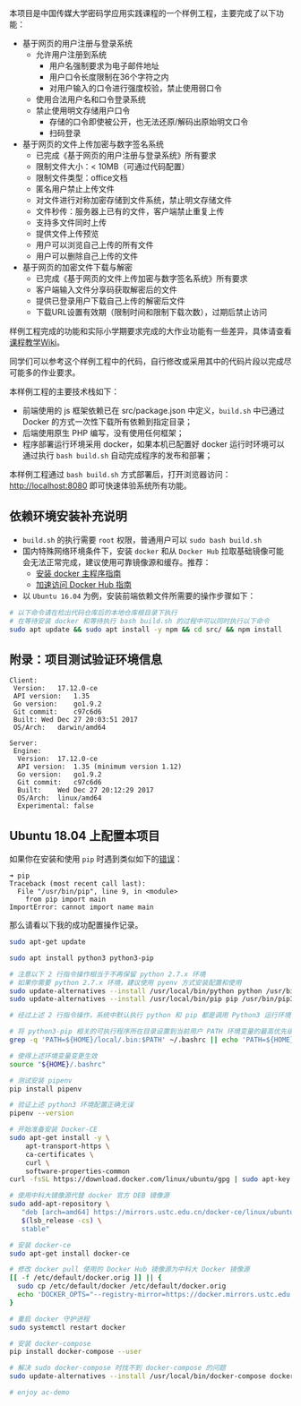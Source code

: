 本项目是中国传媒大学密码学应用实践课程的一个样例工程，主要完成了以下功能：

* 基于网页的用户注册与登录系统
  * 允许用户注册到系统
    * 用户名强制要求为电子邮件地址
    * 用户口令长度限制在36个字符之内
    * 对用户输入的口令进行强度校验，禁止使用弱口令
  * 使用合法用户名和口令登录系统
  * 禁止使用明文存储用户口令 
    * 存储的口令即使被公开，也无法还原/解码出原始明文口令
    * 扫码登录
* 基于网页的文件上传加密与数字签名系统
  * 已完成《基于网页的用户注册与登录系统》所有要求
  * 限制文件大小：&lt; 10MB（可通过代码配置）
  * 限制文件类型：office文档
  * 匿名用户禁止上传文件
  * 对文件进行对称加密存储到文件系统，禁止明文存储文件 
  * 文件秒传：服务器上已有的文件，客户端禁止重复上传
  * 支持多文件同时上传
  * 提供文件上传预览
  * 用户可以浏览自己上传的所有文件
  * 用户可以删除自己上传的文件
* 基于网页的加密文件下载与解密
  * 已完成《基于网页的文件上传加密与数字签名系统》所有要求 
  * 客户端输入文件分享码获取解密后的文件
  * 提供已登录用户下载自己上传的解密后文件
  * 下载URL设置有效期（限制时间和限制下载次数），过期后禁止访问 

样例工程完成的功能和实际小学期要求完成的大作业功能有一些差异，具体请查看[课程教学Wiki](http://sec.cuc.edu.cn/huangwei/wiki/teaching_ac.html)。

同学们可以参考这个样例工程中的代码，自行修改或采用其中的代码片段以完成尽可能多的作业要求。

本样例工程的主要技术栈如下：

* 前端使用的 js 框架依赖已在 src/package.json 中定义，`build.sh` 中已通过 Docker 的方式一次性下载所有依赖到指定目录；
* 后端使用原生 PHP 编写，没有使用任何框架；
* 程序部署运行环境采用 docker，如果本机已配置好 docker 运行时环境可以通过执行 ``bash build.sh`` 自动完成程序的发布和部署；

本样例工程通过 ``bash build.sh`` 方式部署后，打开浏览器访问： [http://localhost:8080](http://localhost:8080) 即可快速体验系统所有功能。

## 依赖环境安装补充说明

* ``build.sh`` 的执行需要 ``root`` 权限，普通用户可以 ``sudo bash build.sh``
* 国内特殊网络环境条件下，安装 ``docker`` 和从 ``Docker Hub`` 拉取基础镜像可能会无法正常完成，建议使用可靠镜像源和缓存。推荐：
    * [安装 docker 主程序指南](http://mirrors.ustc.edu.cn/help/docker-ce.html)
    * [加速访问 Docker Hub 指南](http://mirrors.ustc.edu.cn/help/dockerhub.html)
* 以 ``Ubuntu 16.04`` 为例，安装前端依赖文件所需要的操作步骤如下：

```bash
# 以下命令请在检出代码仓库后的本地仓库根目录下执行
# 在等待安装 docker 和等待执行 bash build.sh 的过程中可以同时执行以下命令
sudo apt update && sudo apt install -y npm && cd src/ && npm install
```

## 附录：项目测试验证环境信息

```
Client:
 Version:	17.12.0-ce
 API version:	1.35
 Go version:	go1.9.2
 Git commit:	c97c6d6
 Built:	Wed Dec 27 20:03:51 2017
 OS/Arch:	darwin/amd64

Server:
 Engine:
  Version:	17.12.0-ce
  API version:	1.35 (minimum version 1.12)
  Go version:	go1.9.2
  Git commit:	c97c6d6
  Built:	Wed Dec 27 20:12:29 2017
  OS/Arch:	linux/amd64
  Experimental:	false
```

## Ubuntu 18.04 上配置本项目

如果你在安装和使用 `pip` 时遇到类似如下的[错误](https://github.com/pypa/pipenv/issues/2122)：

```
➜ pip
Traceback (most recent call last):
  File "/usr/bin/pip", line 9, in <module>
    from pip import main
ImportError: cannot import name main
```

那么请看以下我的成功配置操作记录。

```bash
sudo apt-get update

sudo apt install python3 python3-pip

# 注意以下 2 行指令操作相当于不再保留 python 2.7.x 环境
# 如果你需要 python 2.7.x 环境，建议使用 pyenv 方式安装配置和使用
sudo update-alternatives --install /usr/local/bin/python python /usr/bin/python3 100
sudo update-alternatives --install /usr/local/bin/pip pip /usr/bin/pip3 100

# 经过上述 2 行指令操作，系统中默认执行 python 和 pip 都是调用 Python3 运行环境

# 将 python3-pip 相关的可执行程序所在目录设置到当前用户 PATH 环境变量的最高优先级
grep -q 'PATH=${HOME}/local/.bin:$PATH' ~/.bashrc || echo 'PATH=${HOME}/local/.bin:$PATH' >> ~/.bashrc

# 使得上述环境变量变更生效
source "${HOME}/.bashrc"

# 测试安装 pipenv 
pip install pipenv

# 验证上述 python3 环境配置正确无误
pipenv --version

# 开始准备安装 Docker-CE
sudo apt-get install -y \
    apt-transport-https \
    ca-certificates \
    curl \
    software-properties-common
curl -fsSL https://download.docker.com/linux/ubuntu/gpg | sudo apt-key add -

# 使用中科大镜像源代替 docker 官方 DEB 镜像源
sudo add-apt-repository \
   "deb [arch=amd64] https://mirrors.ustc.edu.cn/docker-ce/linux/ubuntu \
   $(lsb_release -cs) \
   stable"

# 安装 docker-ce
sudo apt-get install docker-ce

# 修改 docker pull 使用的 Docker Hub 镜像源为中科大 Docker 镜像源
[[ -f /etc/default/docker.orig ]] || {
  sudo cp /etc/default/docker /etc/default/docker.orig
  echo 'DOCKER_OPTS="--registry-mirror=https://docker.mirrors.ustc.edu.cn/"' >> /etc/default/docker
}

# 重启 docker 守护进程
sudo systemctl restart docker

# 安装 docker-compose
pip install docker-compose --user

# 解决 sudo docker-compose 时找不到 docker-compose 的问题
sudo update-alternatives --install /usr/local/bin/docker-compose docker-compose $HOME/.local/bin/docker-compose 100

# enjoy ac-demo
```

